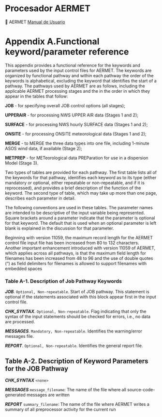 # Procesador AERMET


:camel:
AERMET [Manual de Usuario](https://gaftp.epa.gov/Air/aqmg/SCRAM/models/met/aermet/aermet_userguide.pd)

# Appendix A.Functional keyword/parameter reference

This appendix provides a functional reference for the keywords and parameters 
used by the input control files for AERMET. The keywords are organized 
by functional pathway and within each pathway the order of the keywords 
is alphabetical, excluding the keyword that identifies the start of a 
pathway.  The pathways used by AERMET are as follows, including the 
applicable AERMET processing stages and the in the order in which they 
appear in the tables that follow: 

**JOB** - for specifying overall JOB control options (all stages); 

**UPPERAIR** -   for processing NWS UPPER AIR data (Stages 1 and 2); 

**SURFACE** -    for processing NWS hourly SURFACE data (Stages 1 and 2); 

**ONSITE** - for processing ONSITE meteorological data (Stages 1 and 2);

**MERGE** - to MERGE the three data types into one file, including 1-minute 
ASOS wind data, if available (Stage 2); 

**METPREP** -   for METeorological data PREParation for use in a 
dispersion Model (Stage 3). 

Two types of tables are provided for each pathway.  The first table lists 
all of the keywords for that pathway, identifies each keyword as to its 
type (either mandatory or optional, either repeatable or non-repeatable, 
and if it is reprocessed), and provides a brief description of the 
function of the keyword.  The second type of table, which may take 
up more than one page, describes each parameter in detail. 

The following conventions are used in these tables.  The parameter 
names are intended to be descriptive of the input variable being 
represented.  Square brackets around a parameter indicate that the 
parameter is optional for that keyword.  The default that is used 
when an optional parameter is left blank is explained in the 
discussion for that parameter.

Beginning with version 11059, the maximum record length for the AERMET 
control file input file has been increased from 80 to 132 characters.  
Another important enhancement introduced with version 11059 of AERMET, 
which applies across all pathways, is that the maximum field length 
for filenames has been increased from 48 to 96 and the use of double 
quotes (“) as field delimiters for filenames is allowed to support 
filenames with embedded spaces

### Table A-1. Description of Job Pathway Keywords


___JOB___. `Optional, Non-repeatable`.  Start of JOB pathway.  This statement is optional if the statements associated with this block appear first in the input control file.

___CHK_SYNTAX___. `Optional, Non-repeatable`.  Flag indicating that only the syntax of the input statements should be checked for errors, i.e., no data are processed.

___MESSAGES___. `Mandatory, Non-repeatable`.  Identifies the warning/error messages file.

___REPORT___. `Optional, Non-repeatable`.  Identifies the general report file.

## Table A-2. Description of Keyword Parameters for the JOB Pathway

___CHK_SYNTAX___ `<none>`

___MESSAGES___  `message_filename`: The name of the file where all source-code-generated messages are written

___REPORT___  `summary_filename`: The name of the file where AERMET writes a summary of all preprocessor activity for the current run


